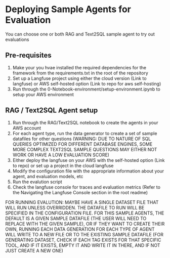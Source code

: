 # Deploying Sample Agents for Evaluation

You can choose one or both RAG and Text2SQL sample agent to try out evaluations

## Pre-requisites

1. Make your you hvae installed the required dependencies for the framework from the requirements.txt in the root of the repository
2. Set up a Langfuse project using either the cloud version (Link to langfuse) or AWS self-hosted option (Link to repo for aws self-hosting)
3. Run through the 0-Notebook-environment/setup-environment.ipynb to setup your AWS environment

## RAG / Text2SQL Agent setup

1. Run through the RAG/Text2SQL notebook to create the agents in your AWS account
2. For each agent type, run the data generator to create a set of sample datafiles for other questions (WARNING: DUE TO NATURE OF SQL QUERIES OPTIMIZED FOR DIFFERENT DATABASE ENGINES, SOME MORE COMPLEX TEXT2SQL SAMPLE QUESTIONS MAY EITHER NOT WORK OR HAVE A LOW EVALUATION SCORE)
3. Either deploy the langfuse on your AWS with the self-hosted option (Link to repo) or set up a project in the cloud langfuse
4. Modify the configuration file with the appropriate information about your agent, and evaluation models, etc
5. Run the evalution script
6. Check the langfuse console for traces and evaluation metrics (Refer to the Navigating the Langfuse Console section in the root readme)


FOR RUNNING EVALUTION: MAYBE HAVE A SINGLE DATASET FILE THAT WILL RUN UNLESS OVERRIDDEN. THE DATAFILE TO RUN WILL BE SPECIFIED IN THE CONFIGURATION FILE. FOR THIS SAMPLE AGENTS, THE DEFAULT IS A GIVEN SAMPLE DATAFILE (THE USER WILL NEED TO REPLACE WITH THE GIVEN SAMPLE), OR IF THEY WANT TO CREATE THEIR OWN, RUNNING EACH DATA GENERATION FOR EACH TYPE OF AGENT WILL WRITE TO A NEW FILE OR TO THE EXISTING SAMPLE DATAFILE (FOR GENERATING DATASET, CHECK IF EACH TAG EXISTS FOR THAT SPECIFIC TOOL, AND IF IT EXISTS, EMPTY IT AND WRITE IT IN THERE, AND IF NOT JUST CREATE A NEW ONE)


